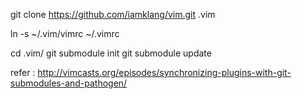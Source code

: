  git clone https://github.com/iamklang/vim.git .vim
 
 ln -s ~/.vim/vimrc ~/.vimrc
 
 cd .vim/
 git submodule init
 git submodule update
 
 refer : http://vimcasts.org/episodes/synchronizing-plugins-with-git-submodules-and-pathogen/
